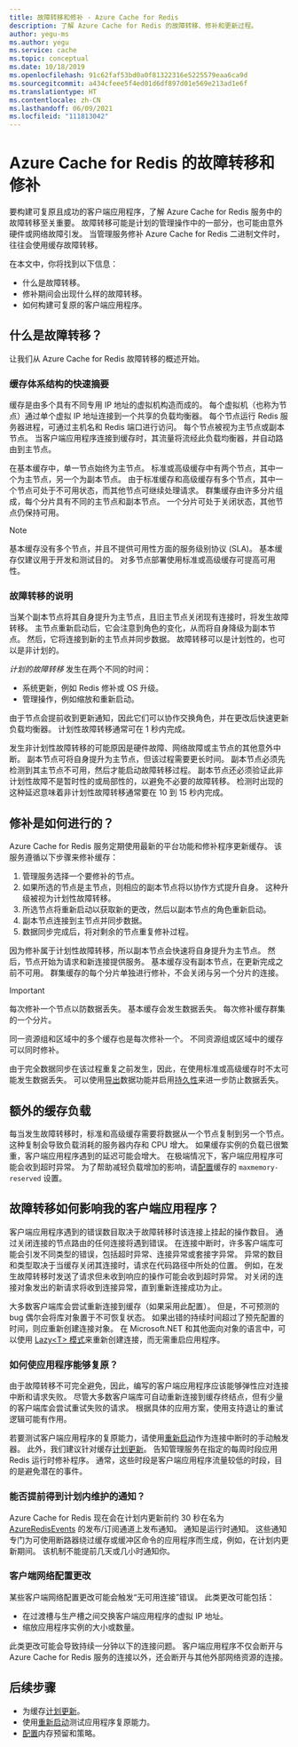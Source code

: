 ```yaml
---
title: 故障转移和修补 - Azure Cache for Redis
description: 了解 Azure Cache for Redis 的故障转移、修补和更新过程。
author: yegu-ms
ms.author: yegu
ms.service: cache
ms.topic: conceptual
ms.date: 10/18/2019
ms.openlocfilehash: 91c62faf53bd0a0f81322316e5225579eaa6ca9d
ms.sourcegitcommit: a434cfeee5f4ed01d6df897d01e569e213ad1e6f
ms.translationtype: HT
ms.contentlocale: zh-CN
ms.lasthandoff: 06/09/2021
ms.locfileid: "111813042"
---
```

# <a name="failover-and-patching-for-azure-cache-for-redis"></a>Azure Cache for Redis 的故障转移和修补

要构建可复原且成功的客户端应用程序，了解 Azure Cache for Redis 服务中的故障转移至关重要。 故障转移可能是计划的管理操作中的一部分，也可能由意外硬件或网络故障引发。 当管理服务修补 Azure Cache for Redis 二进制文件时，往往会使用缓存故障转移。

在本文中，你将找到以下信息：  

- 什么是故障转移。
- 修补期间会出现什么样的故障转移。
- 如何构建可复原的客户端应用程序。

## <a name="what-is-a-failover"></a>什么是故障转移？

让我们从 Azure Cache for Redis 故障转移的概述开始。

### <a name="a-quick-summary-of-cache-architecture"></a>缓存体系结构的快速摘要

缓存是由多个具有不同专用 IP 地址的虚拟机构造而成的。 每个虚拟机（也称为节点）通过单个虚拟 IP 地址连接到一个共享的负载均衡器。 每个节点运行 Redis 服务器进程，可通过主机名和 Redis 端口进行访问。 每个节点被视为主节点或副本节点。 当客户端应用程序连接到缓存时，其流量将流经此负载均衡器，并自动路由到主节点。

在基本缓存中，单一节点始终为主节点。 标准或高级缓存中有两个节点，其中一个为主节点，另一个为副本节点。 由于标准缓存和高级缓存有多个节点，其中一个节点可处于不可用状态，而其他节点可继续处理请求。 群集缓存由许多分片组成，每个分片具有不同的主节点和副本节点。 一个分片可处于关闭状态，其他节点仍保持可用。

> [!NOTE]
> 基本缓存没有多个节点，并且不提供可用性方面的服务级别协议 (SLA)。 基本缓存仅建议用于开发和测试目的。 对多节点部署使用标准或高级缓存可提高可用性。

### <a name="explanation-of-a-failover"></a>故障转移的说明

当某个副本节点将其自身提升为主节点，且旧主节点关闭现有连接时，将发生故障转移。 主节点重新启动后，它会注意到角色的变化，从而将自身降级为副本节点。 然后，它将连接到新的主节点并同步数据。 故障转移可以是计划性的，也可以是非计划的。

*计划的故障转移* 发生在两个不同的时间：

- 系统更新，例如 Redis 修补或 OS 升级。  
- 管理操作，例如缩放和重新启动。

由于节点会提前收到更新通知，因此它们可以协作交换角色，并在更改后快速更新负载均衡器。 计划性故障转移通常可在 1 秒内完成。

发生非计划性故障转移的可能原因是硬件故障、网络故障或主节点的其他意外中断。 副本节点可将自身提升为主节点，但该过程需要更长时间。 副本节点必须先检测到其主节点不可用，然后才能启动故障转移过程。 副本节点还必须验证此非计划性故障不是暂时性的或局部性的，以避免不必要的故障转移。 检测时出现的这种延迟意味着非计划性故障转移通常要在 10 到 15 秒内完成。

## <a name="how-does-patching-occur"></a>修补是如何进行的？

Azure Cache for Redis 服务定期使用最新的平台功能和修补程序更新缓存。 该服务遵循以下步骤来修补缓存：

1. 管理服务选择一个要修补的节点。
1. 如果所选的节点是主节点，则相应的副本节点将以协作方式提升自身。 这种升级被视为计划性故障转移。
1. 所选节点将重新启动以获取新的更改，然后以副本节点的角色重新启动。
1. 副本节点连接到主节点并同步数据。
1. 数据同步完成后，将对剩余的节点重复修补过程。

因为修补属于计划性故障转移，所以副本节点会快速将自身提升为主节点。 然后，节点开始为请求和新连接提供服务。 基本缓存没有副本节点，在更新完成之前不可用。 群集缓存的每个分片单独进行修补，不会关闭与另一个分片的连接。

> [!IMPORTANT]
> 每次修补一个节点以防数据丢失。 基本缓存会发生数据丢失。 每次修补缓存群集的一个分片。

同一资源组和区域中的多个缓存也是每次修补一个。  不同资源组或区域中的缓存可以同时修补。

由于完全数据同步在该过程重复之前发生，因此，在使用标准或高级缓存时不太可能发生数据丢失。 可以使用[导出](cache-how-to-import-export-data.md#export)数据功能并启用[持久性](cache-how-to-premium-persistence.md)来进一步防止数据丢失。

## <a name="additional-cache-load"></a>额外的缓存负载

每当发生故障转移时，标准和高级缓存需要将数据从一个节点复制到另一个节点。 这种复制会导致负载消耗的服务器内存和 CPU 增大。 如果缓存实例的负载已很繁重，客户端应用程序遇到的延迟可能会增大。 在极端情况下，客户端应用程序可能会收到超时异常。 为了帮助减轻负载增加的影响，请[配置](cache-configure.md#memory-policies)缓存的 `maxmemory-reserved` 设置。

## <a name="how-does-a-failover-affect-my-client-application"></a>故障转移如何影响我的客户端应用程序？

客户端应用程序遇到的错误数目取决于故障转移时该连接上挂起的操作数目。 通过关闭连接的节点路由的任何连接将遇到错误。 在连接中断时，许多客户端库可能会引发不同类型的错误，包括超时异常、连接异常或套接字异常。 异常的数目和类型取决于当缓存关闭其连接时，请求在代码路径中所处的位置。 例如，在发生故障转移时发送了请求但未收到响应的操作可能会收到超时异常。 对关闭的连接对象发出的新请求将收到连接异常，直到重新连接成功为止。

大多数客户端库会尝试重新连接到缓存（如果采用此配置）。 但是，不可预测的 bug 偶尔会将库对象置于不可恢复状态。 如果出错的持续时间超过了预先配置的时间，则应重新创建连接对象。 在 Microsoft.NET 和其他面向对象的语言中，可以使用 [Lazy\<T\> 模式](https://gist.github.com/JonCole/925630df72be1351b21440625ff2671f#reconnecting-with-lazyt-pattern)来重新创建连接，而无需重启应用程序。

### <a name="how-do-i-make-my-application-resilient"></a>如何使应用程序能够复原？

由于故障转移不可完全避免，因此，编写的客户端应用程序应该能够弹性应对连接中断和请求失败。 尽管大多数客户端库可自动重新连接到缓存终结点，但有少量的客户端库会尝试重试失败的请求。 根据具体的应用方案，使用支持退让的重试逻辑可能有作用。

若要测试客户端应用程序的复原能力，请使用[重新启动](cache-administration.md#reboot)作为连接中断时的手动触发器。 此外，我们建议针对缓存[计划更新](cache-administration.md#schedule-updates)。 告知管理服务在指定的每周时段应用 Redis 运行时修补程序。 通常，这些时段是客户端应用程序流量较低的时段，目的是避免潜在的事件。

### <a name="can-i-be-notified-in-advance-of-a-planned-maintenance"></a>能否提前得到计划内维护的通知？

Azure Cache for Redis 现在会在计划内更新前约 30 秒在名为 [AzureRedisEvents](https://github.com/Azure/AzureCacheForRedis/blob/main/AzureRedisEvents.md) 的发布/订阅通道上发布通知。 通知是运行时通知。 这些通知专门为可使用断路器绕过缓存或缓冲区命令的应用程序而生成，例如，在计划内更新期间。 该机制不能提前几天或几小时通知你。

### <a name="client-network-configuration-changes"></a>客户端网络配置更改

某些客户端网络配置更改可能会触发“无可用连接”错误。 此类更改可能包括：

- 在过渡槽与生产槽之间交换客户端应用程序的虚拟 IP 地址。
- 缩放应用程序实例的大小或数量。

此类更改可能会导致持续一分钟以下的连接问题。 客户端应用程序不仅会断开与 Azure Cache for Redis 服务的连接以外，还会断开与其他外部网络资源的连接。

## <a name="next-steps"></a>后续步骤

- 为缓存[计划更新](cache-administration.md#schedule-updates)。
- 使用[重新启动](cache-administration.md#reboot)测试应用程序复原能力。
- [配置](cache-configure.md#memory-policies)内存预留和策略。
